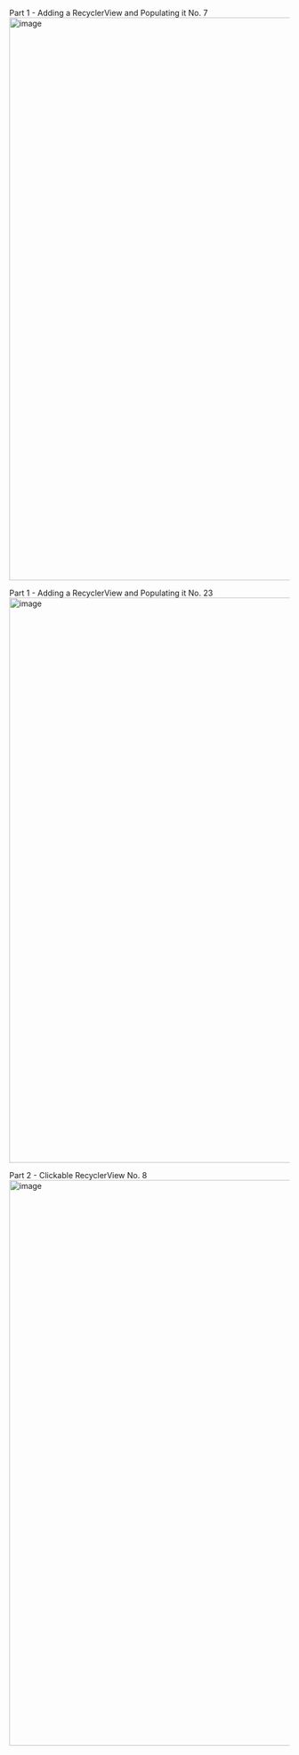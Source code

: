 Part 1 - Adding a RecyclerView and Populating it No. 7
<img width="1914" height="1012" alt="image" src="https://github.com/user-attachments/assets/2c24f021-a3cd-40b4-b055-2b8699509612" />

Part 1 - Adding a RecyclerView and Populating it No. 23
<img width="1908" height="1016" alt="image" src="https://github.com/user-attachments/assets/919708cb-2a40-4827-a809-e4cf5dc671e6" />

Part 2 - Clickable RecyclerView No. 8
<img width="1913" height="1017" alt="image" src="https://github.com/user-attachments/assets/4459366e-c8dc-4632-aa45-1f4344b1a27c" />


